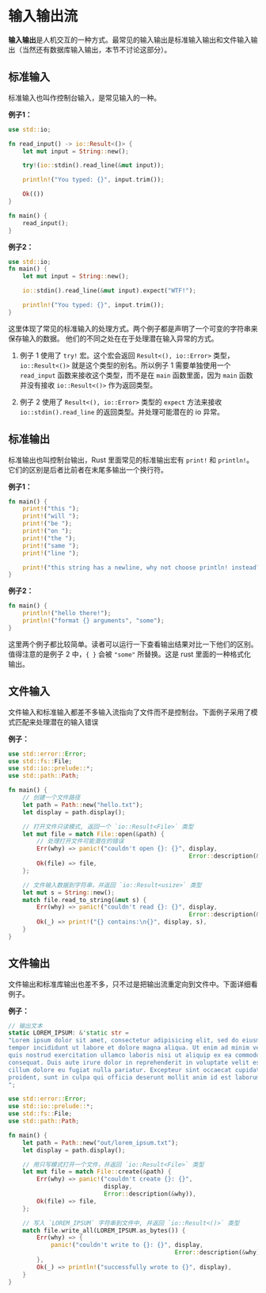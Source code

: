 # 输入输出流
**输入输出**是人机交互的一种方式。最常见的输入输出是标准输入输出和文件输入输出（当然还有数据库输入输出，本节不讨论这部分）。

## 标准输入
标准输入也叫作控制台输入，是常见输入的一种。

**例子1：**
```rust
use std::io;

fn read_input() -> io::Result<()> {
    let mut input = String::new();

    try!(io::stdin().read_line(&mut input));

    println!("You typed: {}", input.trim());

    Ok(())
}

fn main() {
    read_input();
}
```
**例子2：**
```rust
use std::io;
fn main() {
    let mut input = String::new();

    io::stdin().read_line(&mut input).expect("WTF!");

    println!("You typed: {}", input.trim());
}
```
这里体现了常见的标准输入的处理方式。两个例子都是声明了一个可变的字符串来保存输入的数据。
他们的不同之处在在于处理潜在输入异常的方式。

1. 例子 1 使用了 `try!` 宏。这个宏会返回 `Result<(), io::Error>` 类型，`io::Result<()>` 就是这个类型的别名。所以例子 1 需要单独使用一个 `read_input` 函数来接收这个类型，而不是在 `main` 函数里面，因为 `main` 函数并没有接收 `io::Result<()>` 作为返回类型。

2. 例子 2 使用了 `Result<(), io::Error>` 类型的 `expect` 方法来接收 `io::stdin().read_line` 的返回类型。并处理可能潜在的 io 异常。

## 标准输出
标准输出也叫控制台输出，Rust 里面常见的标准输出宏有 `print!` 和 `println!`。它们的区别是后者比前者在末尾多输出一个换行符。

**例子1：**
```rust
fn main() {
    print!("this ");
    print!("will ");
    print!("be ");
    print!("on ");
    print!("the ");
    print!("same ");
    print!("line ");

    print!("this string has a newline, why not choose println! instead?\n");
}
```
**例子2：**
```rust
fn main() {
    println!("hello there!");
    println!("format {} arguments", "some");
}
```
这里两个例子都比较简单。读者可以运行一下查看输出结果对比一下他们的区别。
值得注意的是例子 2 中，`{ }` 会被 `"some"` 所替换。这是 rust 里面的一种格式化输出。

## 文件输入
文件输入和标准输入都差不多输入流指向了文件而不是控制台。下面例子采用了模式匹配来处理潜在的输入错误

**例子：**
```rust
use std::error::Error;
use std::fs::File;
use std::io::prelude::*;
use std::path::Path;

fn main() {
    // 创建一个文件路径
    let path = Path::new("hello.txt");
    let display = path.display();

    // 打开文件只读模式, 返回一个 `io::Result<File>` 类型
    let mut file = match File::open(&path) {
        // 处理打开文件可能潜在的错误
        Err(why) => panic!("couldn't open {}: {}", display,
                                                   Error::description(&why)),
        Ok(file) => file,
    };

    // 文件输入数据到字符串，并返回 `io::Result<usize>` 类型
    let mut s = String::new();
    match file.read_to_string(&mut s) {
        Err(why) => panic!("couldn't read {}: {}", display,
                                                   Error::description(&why)),
        Ok(_) => print!("{} contains:\n{}", display, s),
    }
}
```

## 文件输出
文件输出和标准库输出也差不多，只不过是把输出流重定向到文件中。下面详细看例子。

**例子：**
```rust
// 输出文本
static LOREM_IPSUM: &'static str =
"Lorem ipsum dolor sit amet, consectetur adipisicing elit, sed do eiusmod
tempor incididunt ut labore et dolore magna aliqua. Ut enim ad minim veniam,
quis nostrud exercitation ullamco laboris nisi ut aliquip ex ea commodo
consequat. Duis aute irure dolor in reprehenderit in voluptate velit esse
cillum dolore eu fugiat nulla pariatur. Excepteur sint occaecat cupidatat non
proident, sunt in culpa qui officia deserunt mollit anim id est laborum.
";

use std::error::Error;
use std::io::prelude::*;
use std::fs::File;
use std::path::Path;

fn main() {
    let path = Path::new("out/lorem_ipsum.txt");
    let display = path.display();

    // 用只写模式打开一个文件，并返回 `io::Result<File>` 类型
    let mut file = match File::create(&path) {
        Err(why) => panic!("couldn't create {}: {}",
                           display,
                           Error::description(&why)),
        Ok(file) => file,
    };

    // 写入 `LOREM_IPSUM` 字符串到文件中, 并返回 `io::Result<()>` 类型
    match file.write_all(LOREM_IPSUM.as_bytes()) {
        Err(why) => {
            panic!("couldn't write to {}: {}", display,
                                               Error::description(&why))
        },
        Ok(_) => println!("successfully wrote to {}", display),
    }
}
```